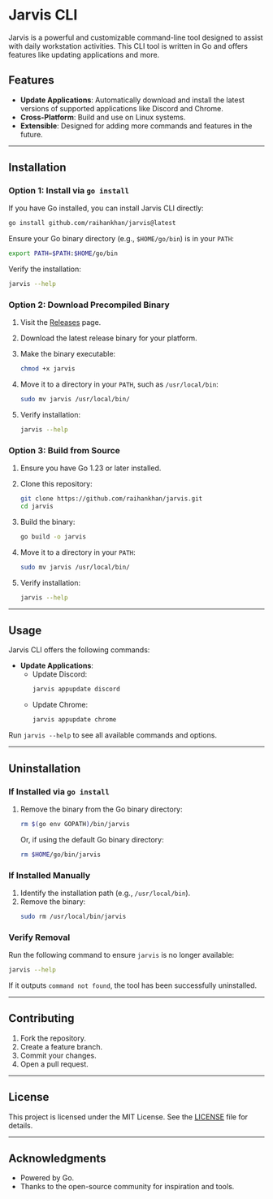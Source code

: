 # Jarvis CLI

Jarvis is a powerful and customizable command-line tool designed to assist with daily workstation activities. This CLI tool is written in Go and offers features like updating applications and more.

## Features

- **Update Applications**: Automatically download and install the latest versions of supported applications like Discord and Chrome.
- **Cross-Platform**: Build and use on Linux systems.
- **Extensible**: Designed for adding more commands and features in the future.

---

## Installation

### Option 1: Install via `go install`

If you have Go installed, you can install Jarvis CLI directly:

```bash
go install github.com/raihankhan/jarvis@latest
```

Ensure your Go binary directory (e.g., `$HOME/go/bin`) is in your `PATH`:

```bash
export PATH=$PATH:$HOME/go/bin
```

Verify the installation:

```bash
jarvis --help
```

### Option 2: Download Precompiled Binary

1. Visit the [Releases](https://github.com/raihankhan/jarvis/releases) page.

2. Download the latest release binary for your platform.

3. Make the binary executable:

   ```bash
   chmod +x jarvis
   ```

4. Move it to a directory in your `PATH`, such as `/usr/local/bin`:

   ```bash
   sudo mv jarvis /usr/local/bin/
   ```

5. Verify installation:

   ```bash
   jarvis --help
   ```

### Option 3: Build from Source

1. Ensure you have Go 1.23 or later installed.

2. Clone this repository:

   ```bash
   git clone https://github.com/raihankhan/jarvis.git
   cd jarvis
   ```

3. Build the binary:

   ```bash
   go build -o jarvis
   ```

4. Move it to a directory in your `PATH`:

   ```bash
   sudo mv jarvis /usr/local/bin/
   ```

5. Verify installation:

   ```bash
   jarvis --help
   ```

---

## Usage

Jarvis CLI offers the following commands:

- **Update Applications**:
    - Update Discord:
      ```bash
      jarvis appupdate discord
      ```
    - Update Chrome:
      ```bash
      jarvis appupdate chrome
      ```

Run `jarvis --help` to see all available commands and options.

---

## Uninstallation

### If Installed via `go install`

1. Remove the binary from the Go binary directory:
   ```bash
   rm $(go env GOPATH)/bin/jarvis
   ```
   Or, if using the default Go binary directory:
   ```bash
   rm $HOME/go/bin/jarvis
   ```

### If Installed Manually

1. Identify the installation path (e.g., `/usr/local/bin`).
2. Remove the binary:
   ```bash
   sudo rm /usr/local/bin/jarvis
   ```

### Verify Removal

Run the following command to ensure `jarvis` is no longer available:

```bash
jarvis --help
```

If it outputs `command not found`, the tool has been successfully uninstalled.

---

## Contributing

1. Fork the repository.
2. Create a feature branch.
3. Commit your changes.
4. Open a pull request.

---

## License

This project is licensed under the MIT License. See the [LICENSE](LICENSE) file for details.

---

## Acknowledgments

- Powered by Go.
- Thanks to the open-source community for inspiration and tools.

